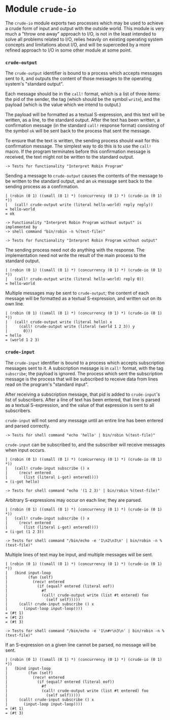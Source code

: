Module `crude-io`
=================

The `crude-io` module exports two processes which may be used to achieve
a crude form of input and output with the outside world.  This module is
very much a "throw one away" approach to I/O, is not in the least intended
to solve all problems related to I/O, relies heavily on existing operating
system concepts and limitations about I/O, and will be superceded by a
more refined approach to I/O in some other module at some point.

### `crude-output` ###

The `crude-output` identifier is bound to a process which accepts messages
sent to it, and outputs the content of those messages to the operating
system's "standard output".

Each message should be in the `call!` format, which is a list of three items:
the pid of the sender, the tag (which should be the symbol `write`), and
the payload (which is the value which we intend to output.)

The payload will be formatted as a textual S-expression, and this text will
be written, as a line, to the standard output.  After the text has been
written, a confirmation message (in the standard `call!` response format)
consisting of the symbol `ok` will be sent back to the process that sent
the message.

To ensure that the text is written, the sending process should wait for
this confirmation message.  The simplest way to do this is to use the
`call!` macro.  If the program terminates before this confirmation message
is received, the text might not be written to the standard output.

    -> Tests for functionality "Interpret Robin Program"

Sending a message to `crude-output` causes the contents of the message to
be written to the standard output, and an `ok` message sent back to the
sending process as a confirmation.

    | (robin (0 1) ((small (0 1) *) (concurrency (0 1) *) (crude-io (0 1) *))
    |   (call! crude-output write (literal hello-world) reply reply))
    = hello-world
    = ok

    -> Functionality "Interpret Robin Program without output" is implemented by
    -> shell command "bin/robin -n %(test-file)"

    -> Tests for functionality "Interpret Robin Program without output"

The sending process need not do anything with the response.  The
implementation need not write the result of the main process to the
standard output.

    | (robin (0 1) ((small (0 1) *) (concurrency (0 1) *) (crude-io (0 1) *))
    |   (call! crude-output write (literal hello-world) reply 0))
    = hello-world

Multiple messages may be sent to `crude-output`; the content of each
message will be formatted as a textual S-expression, and written out on
its own line.

    | (robin (0 1) ((small (0 1) *) (concurrency (0 1) *) (crude-io (0 1) *))
    |   (call! crude-output write (literal hello) x
    |     (call! crude-output write (literal (world 1 2 3)) y
    |       0)))
    = hello
    = (world 1 2 3)

### `crude-input` ###

The `crude-input` identifier is bound to a process which accepts
subscription messages sent to it.  A subscription message is in `call!`
format, with the tag `subscribe`; the payload is ignored.  The process
which sent the subscription message is the process that will be
subscribed to receive data from lines read on the program's "standard
input".

After receiving a subscription message, that pid is added to `crude-input`'s
list of subscribers.  After a line of text has been entered, that line is
parsed as a textual S-expression, and the value of that expression is sent
to all subscribers.

`crude-input` will not send any message until an entire line has been
entered and parsed correctly.

    -> Tests for shell command "echo 'hello' | bin/robin %(test-file)"

`crude-input` can be subscribed to, and the subscriber will receive
messages when input occurs.

    | (robin (0 1) ((small (0 1) *) (concurrency (0 1) *) (crude-io (0 1) *))
    |   (call! crude-input subscribe () x
    |     (recv! entered
    |       (list (literal i-got) entered))))
    = (i-got hello)

    -> Tests for shell command "echo '(1 2 3)' | bin/robin %(test-file)"

Arbitrary S-expressions may occur on each line; they are parsed.

    | (robin (0 1) ((small (0 1) *) (concurrency (0 1) *) (crude-io (0 1) *))
    |   (call! crude-input subscribe () x
    |     (recv! entered
    |       (list (literal i-got) entered))))
    = (i-got (1 2 3))

    -> Tests for shell command "/bin/echo -e '1\n2\n3\n' | bin/robin -n %(test-file)"

Multiple lines of text may be input, and multiple messages will be sent.

    | (robin (0 1) ((small (0 1) *) (concurrency (0 1) *) (crude-io (0 1) *))
    |   (bind input-loop
    |         (fun (self)
    |           (recv! entered
    |             (if (equal? entered (literal eof))
    |               #f
    |               (call! crude-output write (list #t entered) foo
    |                 (self self)))))
    |     (call! crude-input subscribe () x
    |       (input-loop input-loop))))
    = (#t 1)
    = (#t 2)
    = (#t 3)

    -> Tests for shell command "/bin/echo -e '1\n#r\n3\n' | bin/robin -n %(test-file)"

If an S-expression on a given line cannot be parsed, no message will be
sent.

    | (robin (0 1) ((small (0 1) *) (concurrency (0 1) *) (crude-io (0 1) *))
    |   (bind input-loop
    |         (fun (self)
    |           (recv! entered
    |             (if (equal? entered (literal eof))
    |               #f
    |               (call! crude-output write (list #t entered) foo
    |                 (self self)))))
    |     (call! crude-input subscribe () x
    |       (input-loop input-loop))))
    = (#t 1)
    = (#t 3)
